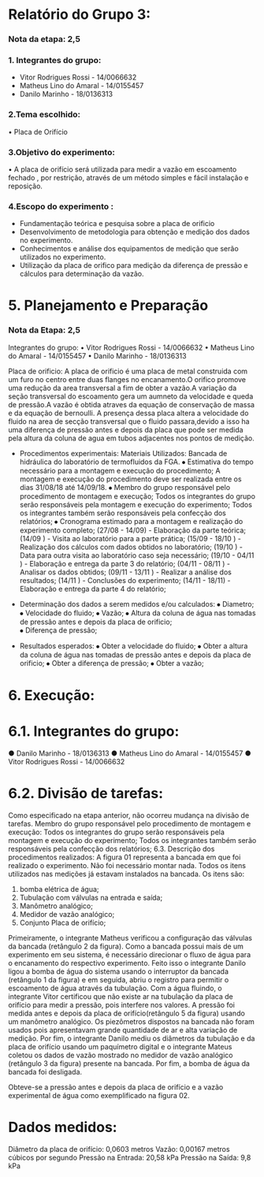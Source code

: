 # Relatório do Grupo 3: #

### Nota da etapa: 2,5 ###

### 1.	Integrantes do grupo: ###

  - Vitor Rodrigues Rossi - 14/0066632
  - Matheus Lino do Amaral - 14/0155457
  - Danilo Marinho - 18/0136313
  
### 2.Tema escolhido: ###
•	Placa de Orifício

### 3.Objetivo do experimento: ###
•	A placa de orifício será utilizada para medir a vazão em escoamento fechado , por restrição, através de um método simples e fácil instalação e reposição.

### 4.Escopo do experimento	: ###
- Fundamentação teórica e pesquisa sobre a placa de orificio
- Desenvolvimento de metodologia para obtenção e medição dos dados no experimento.
- Conhecimentos e análise dos equipamentos de medição que serão utilizados no experimento.
- Utilização da placa de orifico para medição da diferença de pressão e cálculos para determinação da vazão.

# 5. Planejamento e Preparação #

### Nota da Etapa: 2,5 ###
Integrantes do grupo:
•	Vitor Rodrigues Rossi - 14/0066632
•	Matheus Lino do Amaral - 14/0155457
•	Danilo Marinho - 18/0136313

 
 Placa de orificio:
 A placa de orificio é uma placa de metal construida com um furo no centro entre duas flanges no encanamento.O orifico promove uma redução da area transversal a fim de obter a vazão.A variação da seção transversal do escoamento gera um aumneto da velocidade e queda de pressão.A vazão é obtida atraves da equação de conservação de massa e da equação de bernoulli.
 A presença dessa placa altera a velocidade do fluido na area de secção transversal que o fluido passara,devido a isso ha uma diferença de pressão antes e depois da placa que pode ser medida pela altura da coluna de agua em tubos adjacentes nos pontos de medição.
    
 - Procedimentos experimentais:
 Materiais Utilizados:
 Bancada de hidráulica do laboratório de termofluidos da FGA.
 ⦁	Estimativa do tempo necessário para a montagem e execução do procedimento;
 A montagem e execução do procedimento deve ser realizada entre os dias 31/08/18 até 14/09/18.
 ⦁ Membro do grupo responsável pelo procedimento de montagem e execução;
 Todos os integrantes do grupo serão responsáveis pela montagem e execução do experimento;
 Todos os integrantes também serão responsáveis pela confecção dos relatórios;
 ⦁	Cronograma estimado para a montagem e realização do experimento completo;
 (27/08 - 14/09) - Elaboração da parte teórica;
 (14/09 ) - Visita ao laboratório para a parte prática;
 (15/09 - 18/10 ) -  Realização dos cálculos com dados obtidos no laboratório;
 (19/10 ) - Data para outra visita ao laboratório caso seja necessário;
 (19/10 - 04/11 ) - Elaboração e entrega da parte 3 do relatório;
 (04/11 - 08/11 ) - Analisar os dados obtidos;
 (09/11 - 13/11 ) - Realizar a análise dos resultados; 
 (14/11 ) - Conclusões do experimento;
 (14/11 - 18/11) - Elaboração e entrega da parte 4 do relatório; 
  
 - Determinação dos dados a serem medidos e/ou calculados:
 ⦁	Diametro;
 ⦁	Velocidade do fluido;
 ⦁	Vazão;
 ⦁ Altura da coluna de água  nas tomadas de pressão antes e depois da placa de orificio;	
 ⦁ Diferença de pressão; 
  - Resultados esperados:
⦁	Obter a velocidade do fluido;
⦁	Obter a altura da coluna de água nas tomadas de pressão antes e depois da placa de orificio;
⦁	Obter a diferença de pressão;
⦁	Obter a vazão;

# 6. Execução: #

# 6.1. Integrantes do grupo: #

●	Danilo Marinho - 18/0136313
●	Matheus Lino do Amaral - 14/0155457
●	Vitor Rodrigues Rossi - 14/0066632

 # 6.2. Divisão de tarefas: #
Como especificado na etapa anterior, não ocorreu mudança na divisão de tarefas. Membro do grupo responsável pelo procedimento de montagem e execução: Todos os integrantes do grupo serão responsáveis pela montagem e execução do experimento; Todos os integrantes também serão responsáveis pela confecção dos relatórios; 
6.3. Descrição dos procedimentos realizados:
A figura 01 representa a bancada em que foi realizado o experimento. Não foi necessário montar nada. Todos os itens utilizados nas medições já estavam instalados na bancada. 
Os itens são: 
1) bomba elétrica de água;
2) Tubulação com válvulas na entrada e saída;
3) Manômetro analógico;
4) Medidor de vazão analógico;
5) Conjunto Placa de orifício;

Primeiramente, o integrante Matheus verificou a configuração das válvulas da bancada (retângulo 2 da figura). Como a bancada possui mais de um experimento em seu sistema, é necessário direcionar o fluxo de água para o encanamento do respectivo experimento. Feito isso o integrante Danilo ligou a bomba de água do sistema usando o interruptor da bancada (retângulo 1 da figura) e em seguida, abriu o registro para permitir o escoamento de água através da tubulação. Com a água fluindo, o integrante Vitor certificou que não existe ar na tubulação da placa de orifício para medir a pressão, pois interfere nos valores. A pressão foi medida antes e depois da placa de orifício(retângulo 5 da figura) usando um manômetro analógico. Os piezômetros dispostos na bancada não foram usados pois apresentavam grande quantidade de ar e alta variação de medição. Por fim, o integrante Danilo mediu os diâmetros da tubulação e da placa de orifício usando um paquímetro digital e o integrante Mateus coletou os dados de vazão mostrado no medidor de vazão analógico (retângulo 3 da figura) presente na bancada. Por fim, a bomba de água da bancada foi desligada. 

Obteve-se a pressão antes e depois da placa de orifício e a vazão experimental de água como exemplificado na figura 02.

 # Dados medidos: #
Diâmetro da placa de orifício: 0,0603 metros
Vazão: 0,00167 metros cúbicos por segundo
Pressão na Entrada: 20,58 kPa
Pressão na Saída: 9,8 kPa



